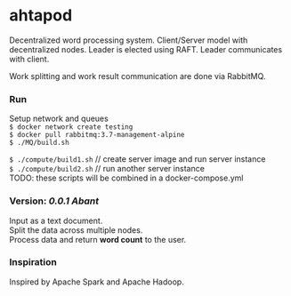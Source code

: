 # ahtapod

Decentralized word processing system. 
Client/Server model with decentralized nodes.
Leader is elected using RAFT. Leader communicates with client. <br>

Work splitting and work result communication are done via RabbitMQ.

### Run
Setup network and queues <br>
`$ docker network create testing` <br>
`$ docker pull rabbitmq:3.7-management-alpine` <br>
`$ ./MQ/build.sh` <br>

`$ ./compute/build1.sh` // create server image and run server instance <br> 
`$ ./compute/build2.sh` // run another server instance <br>
TODO: these scripts will be combined in a docker-compose.yml

### Version: _0.0.1 Abant_
Input as a text document. <br>
Split the data across multiple nodes. <br>
Process data and return **word count** to the user.


### Inspiration
Inspired by Apache Spark and Apache Hadoop.
